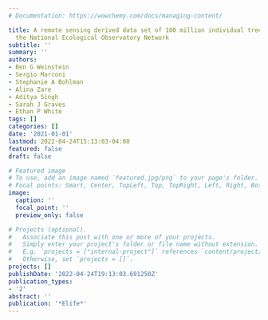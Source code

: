```yaml
---
# Documentation: https://wowchemy.com/docs/managing-content/

title: A remote sensing derived data set of 100 million individual tree crowns for
  the National Ecological Observatory Network
subtitle: ''
summary: ''
authors:
- Ben G Weinstein
- Sergio Marconi
- Stephanie A Bohlman
- Alina Zare
- Aditya Singh
- Sarah J Graves
- Ethan P White
tags: []
categories: []
date: '2021-01-01'
lastmod: 2022-04-24T15:13:03-04:00
featured: false
draft: false

# Featured image
# To use, add an image named `featured.jpg/png` to your page's folder.
# Focal points: Smart, Center, TopLeft, Top, TopRight, Left, Right, BottomLeft, Bottom, BottomRight.
image:
  caption: ''
  focal_point: ''
  preview_only: false

# Projects (optional).
#   Associate this post with one or more of your projects.
#   Simply enter your project's folder or file name without extension.
#   E.g. `projects = ["internal-project"]` references `content/project/deep-learning/index.md`.
#   Otherwise, set `projects = []`.
projects: []
publishDate: '2022-04-24T19:13:03.691250Z'
publication_types:
- '2'
abstract: ''
publication: '*Elife*'
---
```

